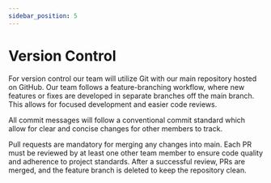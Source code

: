 ```yaml
---
sidebar_position: 5
---
```


# Version Control

For version control our team will utilize Git with our main repository hosted on GitHub. Our team follows a feature-branching workflow, where new features or fixes are developed in separate branches off the main branch. This allows for focused development and easier code reviews.

All commit messages will follow a conventional commit standard which allow for clear and concise changes for other members to track.

Pull requests are mandatory for merging any changes into main. Each PR must be reviewed by at least one other team member to ensure code quality and adherence to project standards. After a successful review, PRs are merged, and the feature branch is deleted to keep the repository clean.
